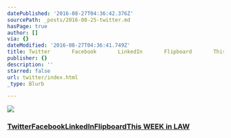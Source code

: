 ```yaml
---
datePublished: '2016-08-27T04:36:42.376Z'
sourcePath: _posts/2016-08-25-twitter.md
hasPage: true
author: []
via: {}
dateModified: '2016-08-27T04:36:41.749Z'
title: Twitter       Facebook       LinkedIn       Flipboard       This WEEK in LAW
publisher: {}
description: ''
starred: false
url: twitter/index.html
_type: Blurb

---
```

![](https://the-grid-user-content.s3-us-west-2.amazonaws.com/b4111a73-683c-4005-a3ab-31baa2cbc1c9.jpg)

### [Twitter][0][Facebook][1][LinkedIn][2][Flipboard][3][This WEEK in LAW][4]

[0]: http://twitter.com/dhowell "Twitter"
[1]: http://facebook.com/denisehowell "Facebook"
[2]: https://www.linkedin.com/in/denisehowell "LinkedIn"
[3]: https://flipboard.com/@dhowell "Flipboard"
[4]: https://twit.tv/shows/this-week-in-law "This WEEK in LAW"